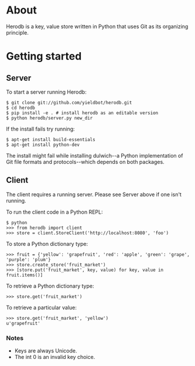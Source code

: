 # About

Herodb is a key, value store written in Python that uses Git as its organizing principle.

# Getting started

## Server

To start a server running Herodb:

    $ git clone git://github.com/yieldbot/herodb.git
    $ cd herodb
    $ pip install -e . # install herodb as an editable version
    $ python herodb/server.py new_dir

If the install fails try running:

    $ apt-get install build-essentials
    $ apt-get install python-dev

The install might fail while installing dulwich--a Python implementation
of Git file formats and protocols--which depends on both packages.

## Client

The client requires a running server. Please see Server above if one isn't running.

To run the client code in a Python REPL:

    $ python
    >>> from herodb import client
    >>> store = client.StoreClient('http://localhost:8080', 'foo')
 
To store a Python dictionary type:

    >>> fruit = {'yellow': 'grapefruit', 'red': 'apple', 'green': 'grape', 'purple': 'plum'}
    >>> store.create_store('fruit_market')
    >>> [store.put('fruit_market', key, value) for key, value in fruit.items()]

To retrieve a Python dictionary type:

    >>> store.get('fruit_market')

To retrieve a particular value:

    >>> store.get('fruit_market', 'yellow')
    u'grapefruit'

### Notes

- Keys are always Unicode.
- The int 0 is an invalid key choice.
